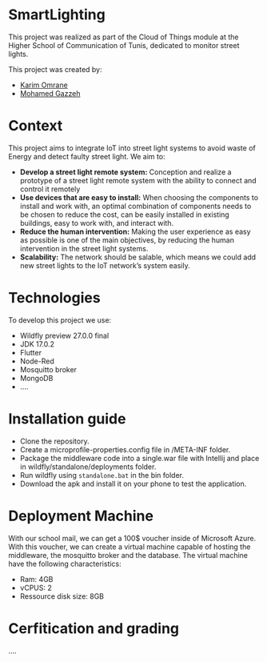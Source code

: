 # SmartLighting
This project was realized as part of the Cloud of Things module at the Higher School of Communication of Tunis, dedicated to monitor street lights.

This project was created by:
- [Karim Omrane](https://github.com/karygauss03)
- [Mohamed Gazzeh](https://github.com/MedG1)

# Context
This project aims to integrate IoT into street light systems to avoid waste of Energy and detect faulty street light. We aim to:
- **Develop a street light remote system:** Conception and realize a prototype of a street light remote system with the ability to connect and control it remotely
- **Use devices that are easy to install:** When choosing the components to install and work with, an optimal combination of components needs to be chosen to reduce the cost, can be easily installed in existing buildings, easy to work with, and interact with.
- **Reduce the human intervention:** Making the user experience as easy as possible is one of the main objectives, by reducing the human intervention in the street light systems.
- **Scalability:** The network should be salable, which means we could add new street lights to the IoT network’s system easily.

# Technologies
To develop this project we use:
- Wildfly preview 27.0.0 final
- JDK 17.0.2
- Flutter
- Node-Red
- Mosquitto broker
- MongoDB
- ....

# Installation guide
- Clone the repository.
- Create a microprofile-properties.config file in /META-INF folder.
- Package the middleware code into a single.war file with Intellij and place in wildfly/standalone/deployments folder.
- Run wildfly using `standalone.bat` in the bin folder.
- Download the apk and install it on your phone to test the application.

# Deployment Machine
With our school mail, we can get a 100$ voucher inside of Microsoft Azure. With this voucher, we can create a virtual machine capable of hosting the middleware, the mosquitto broker and the database. The virtual machine have the following characteristics:
- Ram: 4GB
- vCPUS: 2
- Ressource disk size: 8GB

# Cerfitication and grading
....
